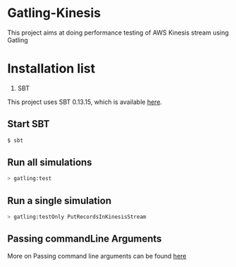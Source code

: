 # Gatling-Kinesis
This project aims at doing performance testing of AWS Kinesis stream
using Gatling 


Installation list
=========================
1. SBT 

This project uses SBT 0.13.15, which is available [here](http://www.scala-sbt.org/download.html).

Start SBT
---------
```bash
$ sbt
```

Run all simulations
-------------------

```bash
> gatling:test
```

Run a single simulation
-----------------------

```bash
> gatling:testOnly PutRecordsInKinesisStream 
```

Passing commandLine Arguments
-----------------------
More on Passing command line arguments can be found [here](http://gatling.io/docs/current/general/configuration/#command-line-options)